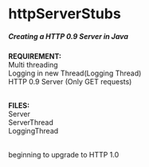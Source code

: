 <head><h1>httpServerStubs</h1></head>
<body><h5>Creating a HTTP 0.9 Server in Java</h5>
<p><b>REQUIREMENT:</b> <br/>
	Multi threading <br/>
	Logging in new Thread(Logging Thread) <br/>
	HTTP 0.9 Server (Only GET requests) <br/><br/>
</p>
	<p><b>FILES:</b><br/>
	Server<br/>
	ServerThread<br/>
	LoggingThread<br/>
	</p><br/>
beginning to upgrade to HTTP 1.0</body>
